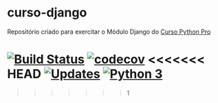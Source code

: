 # curso-django
Repositório criado para exercitar o Módulo Django do [Curso Python Pro](www.python.pro.br)

[![Build Status](https://travis-ci.org/GetulioCastro/curso-django.svg?branch=master)](https://travis-ci.org/GetulioCastro/curso-django)
[![codecov](https://codecov.io/gh/GetulioCastro/curso-django/branch/master/graph/badge.svg)](https://codecov.io/gh/GetulioCastro/curso-django)
<<<<<<< HEAD
[![Updates](https://pyup.io/repos/github/GetulioCastro/curso-django/shield.svg)](https://pyup.io/repos/github/GetulioCastro/curso-django/)
[![Python 3](https://pyup.io/repos/github/GetulioCastro/curso-django/python-3-shield.svg)](https://pyup.io/repos/github/GetulioCastro/curso-django/)
=======
>>>>>>> 1

